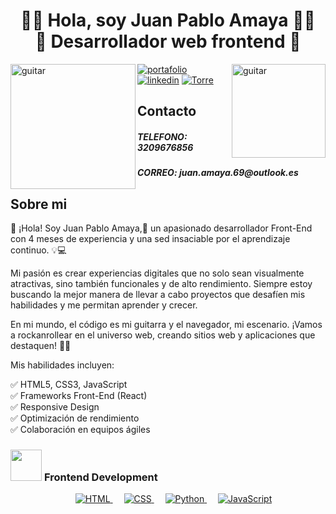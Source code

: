 <div align="center">
<h1 align="center">🤘🏻 Hola, soy Juan Pablo Amaya 🤘🏻<br/>
🚀 Desarrollador web frontend 🚀</h1>
  
</div>
<img align="right" width=150px height=150px alt="guitar" src="https://media.tenor.com/slfzaS4uxLIAAAAi/head-bang-acdc.gif" />
<img align="left" width=200px height=200px alt="guitar" src="https://media.tenor.com/slfzaS4uxLIAAAAi/head-bang-acdc.gif" />

[![portafolio](https://img.shields.io/badge/my_portfolio-000?style=for-the-badge&logo=ko-fi&logoColor=white)]("")
[![linkedin](https://img.shields.io/badge/linkedin-0A66C2?style=for-the-badge&logo=linkedin&logoColor=white)](www.linkedin.com/in/amayajp)
[![Torre](https://img.shields.io/badge/my_torre-000?style=for-the-badge&logo=ko-fi&logoColor=white)](https://torre.ai/juanpabloamaya)


## Contacto
<h5>TELEFONO: 3209676856</h5>
<h5>CORREO: juan.amaya.69@outlook.es</h5>



## Sobre mi

 🚀 ¡Hola! Soy Juan Pablo Amaya,🚀 un apasionado desarrollador Front-End con 4 meses de experiencia y una sed insaciable por el aprendizaje continuo. 💡💻

Mi pasión es crear experiencias digitales que no solo sean visualmente atractivas, sino también funcionales y de alto rendimiento. Siempre estoy buscando la mejor manera de llevar a cabo proyectos que desafíen mis habilidades y me permitan aprender y crecer.

En mi mundo, el código es mi guitarra y el navegador, mi escenario. ¡Vamos a rockanrollear en el universo web, creando sitios web y aplicaciones que destaquen! 🎸🎶

Mis habilidades incluyen:

✅ HTML5, CSS3, JavaScript <br>
✅ Frameworks Front-End (React) <br>
✅ Responsive Design <br>
✅ Optimización de rendimiento <br>
✅ Colaboración en equipos ágiles <br>



### <picture> <img src = "https://github.com/7oSkaaa/7oSkaaa/blob/main/Images/Front_End.gif?raw=true" width = 50px>  </picture> Frontend Development
<p align="center"> 
  &emsp; 
  <a href="https://www.w3.org/html/" target="_blank"> 
   <img alt="HTML" src="https://img.shields.io/badge/HTML5%20-%23E34F26.svg?style=plastic&logo=html5&logoColor=white">
  </a>   
  &emsp;
  <a href="https://www.w3schools.com/css/" target="_blank">
    <img alt="CSS" src="https://img.shields.io/badge/CSS%20-%231572B6.svg?style=plastic&logo=css3&logoColor=white">
  </a> 
  &emsp;
  <a href="https://www.python.org" target="_blank">
    <img alt="Python" src="https://img.shields.io/badge/react-%2361DAFB.svg?style=plastic&logo=React&logoColor=black">
  </a>
  &emsp;
  <a href="https://developer.mozilla.org/en-US/docs/Web/JavaScript" target="_blank"> 
     <img alt="JavaScript" src="https://img.shields.io/badge/JavaScript%20-%23F7DF1E.svg?style=plastic&logo=javascript&logoColor=black">
   </a>
</p>
